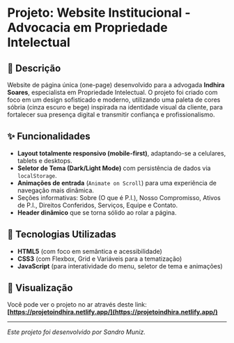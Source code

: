 # Projeto: Website Institucional - Advocacia em Propriedade Intelectual

## 📜 Descrição

Website de página única (one-page) desenvolvido para a advogada **Indhira Soares**, especialista em Propriedade Intelectual. O projeto foi criado com foco em um design sofisticado e moderno, utilizando uma paleta de cores sóbria (cinza escuro e bege) inspirada na identidade visual da cliente, para fortalecer sua presença digital e transmitir confiança e profissionalismo.

## ✨ Funcionalidades

- **Layout totalmente responsivo (mobile-first)**, adaptando-se a celulares, tablets e desktops.
- **Seletor de Tema (Dark/Light Mode)** com persistência de dados via `localStorage`.
- **Animações de entrada** (`Animate on Scroll`) para uma experiência de navegação mais dinâmica.
- Seções informativas: Sobre (O que é P.I.), Nosso Compromisso, Ativos de P.I., Direitos Conferidos, Serviços, Equipe e Contato.
- **Header dinâmico** que se torna sólido ao rolar a página.

## 🚀 Tecnologias Utilizadas

-   **HTML5** (com foco em semântica e acessibilidade)
-   **CSS3** (com Flexbox, Grid e Variáveis para a tematização)
-   **JavaScript** (para interatividade do menu, seletor de tema e animações)

## 🔗 Visualização

Você pode ver o projeto no ar através deste link: **[https://projetoindhira.netlify.app/](https://projetoindhira.netlify.app/)**

---

*Este projeto foi desenvolvido por Sandro Muniz.*